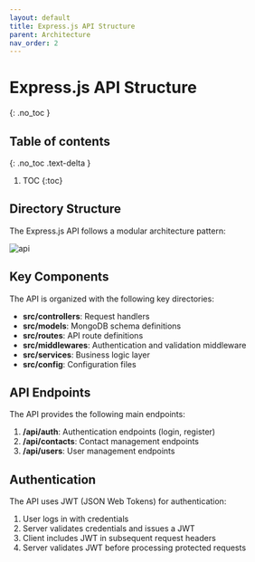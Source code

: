 ```yaml
---
layout: default
title: Express.js API Structure
parent: Architecture
nav_order: 2
---
```


# Express.js API Structure
{: .no_toc }

## Table of contents
{: .no_toc .text-delta }

1. TOC
{:toc}

## Directory Structure

The Express.js API follows a modular architecture pattern:

![api](screenshots/api-folder-structure.png)

## Key Components

The API is organized with the following key directories:

- **src/controllers**: Request handlers
- **src/models**: MongoDB schema definitions
- **src/routes**: API route definitions
- **src/middlewares**: Authentication and validation middleware
- **src/services**: Business logic layer
- **src/config**: Configuration files

## API Endpoints

The API provides the following main endpoints:

1. **/api/auth**: Authentication endpoints (login, register)
2. **/api/contacts**: Contact management endpoints
3. **/api/users**: User management endpoints

## Authentication

The API uses JWT (JSON Web Tokens) for authentication:

1. User logs in with credentials
2. Server validates credentials and issues a JWT
3. Client includes JWT in subsequent request headers
4. Server validates JWT before processing protected requests
